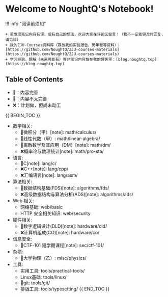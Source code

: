 # Welcome to NoughtQ's Notebook!

!!! info "阅读前须知"

    + 若发现笔记内容有误，或有自己的想法，欢迎大家在评论区留言！（我不一定能够及时回复，请见谅）
    + 我的ZJU-Courses资料库（存放我的实验报告、历年卷等资料）：[https://github.com/NoughtQ/ZJU-courses-materials](https://github.com/NoughtQ/ZJU-courses-materials)
    + 学习经验、题解（未来可能有）等非笔记内容放在我的博客里：[blog.noughtq.top](https://blog.noughtq.top)

## Table of Contents

+ :diamond_shape_with_a_dot_inside:：内容完善
+ :crystal_ball:：内容不太完善
+ :x:：计划做，但尚未动工

{{ BEGIN_TOC }}
- 数学相关:
    - 🔮微积分（甲）[note]: math/calculus/
    - 🔮线性代数（甲）: math/linear-algebra/
    - 💠离散数学及其应用（DM）[note]: math/dm/
    - ❌概率论与数理统计[note]: math/pro-sta/
- 语言:
    - 🔮C[note]: lang/c/
    - ❌C++[note]: lang/cpp/
    - ❌汇编语言[note]: lang/asm/
- 算法相关:
    - 💠数据结构基础(FDS)[note]: algorithms/fds/
    - ❌高级数据结构与算法分析(ADS)[note]: algorithms/ads/
- Web 相关:
    - 网络基础: web/basic
    - HTTP 安全相关知识: web/security
- 硬件相关:
    - 💠数字逻辑设计(DLD)[note]: hardware/dld/
    - ❌计算机组成(CO)[note]: hardware/co/
- 信息安全:
    - 🔮CTF-101 短学期课程[note]: sec/ctf-101/
- 杂项:
    - 🔮大学物理（乙）: misc/physics/
- 工具:
    - 实用工具: tools/practical-tools/
    - Linux基础: tools/linux/
    - 🔮git: tools/git/
    - 排版工具: tools/typesetting/
{{ END_TOC }}






